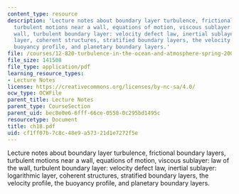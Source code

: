 ```yaml
---
content_type: resource
description: 'Lecture notes about boundary layer turbulence, frictional boundary layers,
  turbulent motions near a wall, equations of motion, viscous sublayer: law of the
  wall, turbulent boundary layer: velocity defect law, inertial sublayer: logarithmic
  layer, coherent structures, stratified boundary layers, the velocity profile, the
  buoyancy profile, and planetary boundary layers.'
file: /courses/12-820-turbulence-in-the-ocean-and-atmosphere-spring-2006/cf1ff07b7c8c48e9a57321d1e7272f5e_ch18.pdf
file_size: 141508
file_type: application/pdf
learning_resource_types:
- Lecture Notes
license: https://creativecommons.org/licenses/by-nc-sa/4.0/
ocw_type: OCWFile
parent_title: Lecture Notes
parent_type: CourseSection
parent_uid: bec8e0e6-6fff-66ce-0558-0c295bd1495c
resourcetype: Document
title: ch18.pdf
uid: cf1ff07b-7c8c-48e9-a573-21d1e7272f5e
---
```

Lecture notes about boundary layer turbulence, frictional boundary layers, turbulent motions near a wall, equations of motion, viscous sublayer: law of the wall, turbulent boundary layer: velocity defect law, inertial sublayer: logarithmic layer, coherent structures, stratified boundary layers, the velocity profile, the buoyancy profile, and planetary boundary layers.